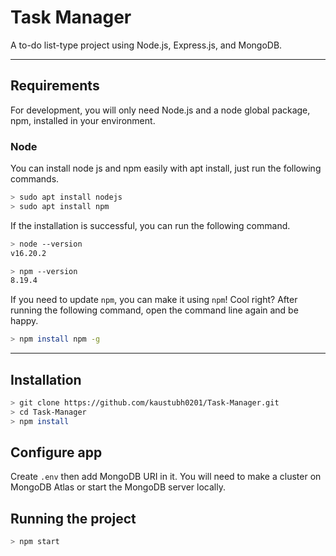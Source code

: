 # Task Manager

A to-do list-type project using Node.js, Express.js, and MongoDB.

---
## Requirements

For development, you will only need Node.js and a node global package, npm, installed in your environment.

### Node

You can install node js and npm easily with apt install, just run the following commands.

```sh
> sudo apt install nodejs
> sudo apt install npm
```

If the installation is successful, you can run the following command.
```sh
> node --version
v16.20.2

> npm --version
8.19.4
```

If you need to update `npm`, you can make it using `npm`! Cool right? After running the following command, open the command line again and be happy.
```sh
> npm install npm -g
```
---

## Installation

```sh
> git clone https://github.com/kaustubh0201/Task-Manager.git
> cd Task-Manager
> npm install
```

## Configure app

Create `.env` then add MongoDB URI in it. You will need to make a cluster on MongoDB Atlas or start the MongoDB server locally.

## Running the project
```sh
> npm start
```

